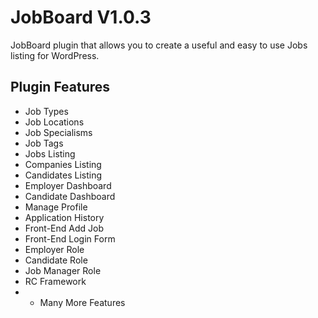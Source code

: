 # JobBoard V1.0.3 #
JobBoard plugin that allows you to create a useful and easy to use Jobs listing for WordPress.
## Plugin Features ##
* Job Types
* Job Locations
* Job Specialisms
* Job Tags
* Jobs Listing
* Companies Listing
* Candidates Listing
* Employer Dashboard
* Candidate Dashboard
* Manage Profile
* Application History
* Front-End Add Job
* Front-End Login Form
* Employer Role
* Candidate Role
* Job Manager Role
* RC Framework
* + Many More Features
